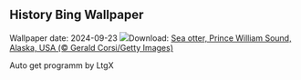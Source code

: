 ## History Bing Wallpaper
Wallpaper date: 2024-09-23
![](https://www.bing.com/th?id=OHR.IcebergOtter_EN-IN0982120054_UHD.jpg&w=1000)Download: [Sea otter, Prince William Sound, Alaska, USA (© Gerald Corsi/Getty Images)](https://www.bing.com/th?id=OHR.IcebergOtter_EN-IN0982120054_UHD.jpg)

Auto get programm by LtgX
